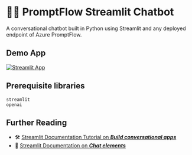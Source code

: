 # 🤖💬 PromptFlow Streamlit Chatbot

A conversational chatbot built in Python using Streamlit and any deployed endpoint of Azure PromptFlow.

## Demo App

[![Streamlit App](https://static.streamlit.io/badges/streamlit_badge_black_white.svg)](https://promptflowchatbot.streamlit.app/)

## Prerequisite libraries

```
streamlit
openai
```

## Further Reading

- 🛠️ [Streamlit Documentation Tutorial on _**Build conversational apps**_](https://docs.streamlit.io/knowledge-base/tutorials/build-conversational-apps)
- 📖 [Streamlit Documentation on _**Chat elements**_](https://docs.streamlit.io/library/api-reference/chat)
